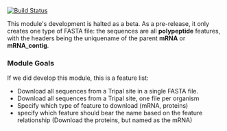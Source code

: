 [![Build Status](https://travis-ci.org/statonlab/tripal_quick_fasta.svg?branch=master)](https://travis-ci.org/statonlab/tripal_quick_fasta)


 This module's development is halted as a beta.  As a pre-release, it only creates one type of FASTA file: the sequences are all **polypeptide** features, with the headers being the uniquename of the parent **mRNA** or **mRNA_contig**.


### Module Goals
If we did develop this module, this is a feature list:

* Download all sequences from a Tripal site in a single FASTA file.
* Download all sequences from a Tripal site, one file per organism
* Specify which type of feature to download (mRNA, proteins)
* specify which feature should bear the name based on the feature relationship (Download the proteins, but named as the mRNA)
